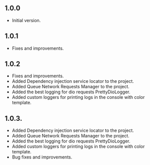 ## 1.0.0
- Initial version.

## 1.0.1
- Fixes and improvements.


## 1.0.2
- Fixes and improvements.
- Added Dependency injection service locator to the project.
- Added Queue Network Requests Manager to the project.
- Added the best logging for dio requests PrettyDioLogger.
- Added custom loggers for printing logs in the console with color template.

## 1.0.3.
- Added Dependency injection service locator to the project.
- Added Queue Network Requests Manager to the project.
- Added the best logging for dio requests PrettyDioLogger.
- Added custom loggers for printing logs in the console with color template.
- Bug fixes and improvements.
